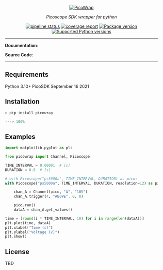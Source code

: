 <p align="center">
  <a href=""><img src="" alt="PicoWrap"></a>
</p>
<p align="center">
    <em>Picoscope SDK wrapper for python</em>
</p>
<p align="center">
<a href=""><img src="" alt="pipeline status"></a> 
</a>
<a href=""><img  src=""alt="coverage report"></a>
</a>
<a href="" target="_blank">
    <img src="https://img.shields.io/badge/version-0.1.0-blue" alt="Package version">
</a>
<a href="" target="_blank">
    <img src="https://img.shields.io/badge/python-3.10-brightgreen" alt="Supported Python versions">
</a>
</p>


---

**Documentation**: 

**Source Code**: 

---

## Requirements

Python 3.10+
PicoSDK September 16 2021

## Installation

```powershell
> pip install picowrap

---> 100%
```

## Examples

```Python
import matplotlib.pyplot as plt

from picowrap import Channel, Picoscope

TIME_INTERVAL = 0.00001  # [s]
DURATION = 0.5  # [s]

# with Picoscope("ps3000a", TIME_INTERVAL, DURATION) as pico:
with Picoscope("ps5000a", TIME_INTERVAL, DURATION, resolution=12) as pico:

    chan_A = Channel(pico, "A", "10V")
    chan_A.trigger(4, "ABOVE", 0, 0)

    pico.run()
    dataA = chan_A.get_values()

time = [round(i * TIME_INTERVAL, 10) for i in range(len(dataA))]
plt.plot(time, dataA)
plt.xlabel("Time (s)")
plt.ylabel("Voltage (V)")
plt.show()

```


## License

TBD
